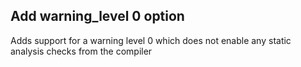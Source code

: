 ## Add warning_level 0 option

Adds support for a warning level 0 which does not enable any static analysis checks from the compiler
